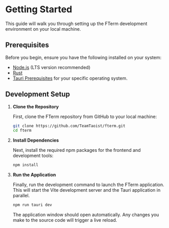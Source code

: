 # Getting Started

This guide will walk you through setting up the FTerm development environment on your local machine.

## Prerequisites

Before you begin, ensure you have the following installed on your system:

- [Node.js](https://nodejs.org/en/) (LTS version recommended)
- [Rust](https://www.rust-lang.org/tools/install)
- [Tauri Prerequisites](https://tauri.app/v1/guides/getting-started/prerequisites) for your specific operating system.

## Development Setup

1.  **Clone the Repository**

    First, clone the FTerm repository from GitHub to your local machine:

    ```bash
    git clone https://github.com/TeamTaoist/fterm.git
    cd fterm
    ```

2.  **Install Dependencies**

    Next, install the required npm packages for the frontend and development tools:

    ```bash
    npm install
    ```

3.  **Run the Application**

    Finally, run the development command to launch the FTerm application. This will start the Vite development server and the Tauri application in parallel.

    ```bash
    npm run tauri dev
    ```

    The application window should open automatically. Any changes you make to the source code will trigger a live reload.
